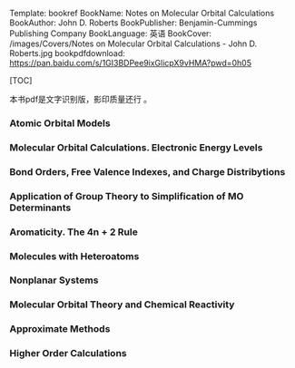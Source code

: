 Template: bookref
BookName: Notes on Molecular Orbital Calculations
BookAuthor: John D. Roberts
BookPublisher: Benjamin-Cummings Publishing Company
BookLanguage: 英语
BookCover: /images/Covers/Notes on Molecular Orbital Calculations - John D. Roberts.jpg
bookpdfdownload: https://pan.baidu.com/s/1GI3BDPee9ixGlicpX9vHMA?pwd=0h05 

[TOC]

本书pdf是文字识别版，影印质量还行 。

### Atomic Orbital Models

### Molecular Orbital Calculations. Electronic Energy Levels

### Bond Orders, Free Valence Indexes, and Charge Distribytions

### Application of Group Theory to Simplification of MO Determinants

### Aromaticity. The 4n + 2 Rule

### Molecules with Heteroatoms

### Nonplanar Systems

### Molecular Orbital Theory and Chemical Reactivity

### Approximate Methods

### Higher Order Calculations